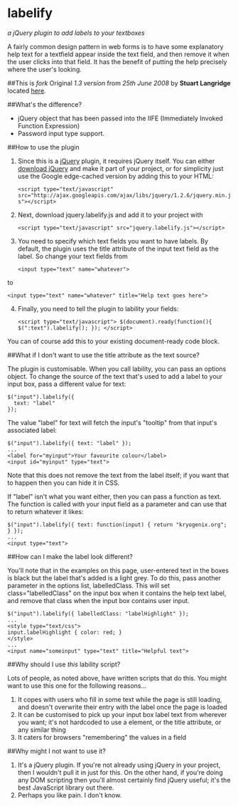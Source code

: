 labelify
========
_a jQuery plugin to add labels to your textboxes_

A fairly common design pattern in web forms is to have some explanatory help text for a textfield appear inside the text field, and then remove it when the user clicks into that field. It has the benefit of putting the help precisely where the user's looking.

##This is _fork_
Original _1.3 version_ from _25th June 2008_ by __Stuart Langridge__ located [here](http://www.kryogenix.org/code/browser/labelify/).

##What's the difference?
* jQuery object that has been passed into the IIFE (Immediately Invoked Function Expression)
* Password input type support.

##How to use the plugin

1. Since this is a [jQuery](http://jquery.com) plugin, it requires jQuery itself. You can either [download jQuery](http://jquery.com/) and make it part of your project, or for simplicity just use the Google edge-cached version by adding this to your HTML:

    `<script type="text/javascript" src="http://ajax.googleapis.com/ajax/libs/jquery/1.2.6/jquery.min.js"></script>`

2. Next, download jquery.labelify.js and add it to your project with

    `<script type="text/javascript" src="jquery.labelify.js"></script>`

3. You need to specify which text fields you want to have labels. By default, the plugin uses the title attribute of the input text field as the label. So change your text fields from

    `<input type="text" name="whatever">`

to

    <input type="text" name="whatever" title="Help text goes here">

4. Finally, you need to tell the plugin to lability your fields:

    `<script type="text/javascript">
      $(document).ready(function(){
        $(":text").labelify();
      });
    </script>`

You can of course add this to your existing document-ready code block.

##What if I don't want to use the title attribute as the text source?

The plugin is customisable. When you call lability, you can pass an options object. To change the source of the text that's used to add a label to your input box, pass a different value for text:

    $("input").labelify({
      text: "label"
    });

The value "label" for text will fetch the input's "tooltip" from that input's associated label:

    $("input").labelify({ text: "label" });
    ...
    <label for="myinput">Your favourite colour</label>
    <input id="myinput" type="text">
    
Note that this does not remove the text from the label itself; if you want that to happen then you can hide it in CSS.

If "label" isn't what you want either, then you can pass a function as text. The function is called with your input field as a parameter and can use that to return whatever it likes:

    $("input").labelify({ text: function(input) { return "kryogenix.org"; } });
    ...
    <input type="text">
    
##How can I make the label look different?

You'll note that in the examples on this page, user-entered text in the boxes is black but the label that's added is a light grey. To do this, pass another parameter in the options list, labelledClass. This will set class="labelledClass" on the input box when it contains the help text label, and remove that class when the input box contains user input.

    $("input").labelify({ labelledClass: "labelHighlight" });
    ...
    <style type="text/css">
    input.labelHighlight { color: red; }
    </style>
    ...
    <input name="someinput" type="text" title="Helpful text">
    
##Why should I use _this_ lability script?

Lots of people, as noted above, have written scripts that do this. You might want to use this one for the following reasons...

1. It copes with users who fill in some text while the page is still loading, and doesn't overwrite their entry with the label once the page is loaded
2. It can be customised to pick up your input box label text from wherever you want; it's not hardcoded to use a <label> element, or the title attribute, or any similar thing
3. It caters for browsers "remembering" the values in a field

##Why might I not want to use it?

1. It's a jQuery plugin. If you're not already using jQuery in your project, then I wouldn't pull it in just for this. On the other hand, if you're doing any DOM scripting then you'll almost certainly find jQuery useful; it's the best JavaScript library out there.
2. Perhaps you like pain. I don't know.
